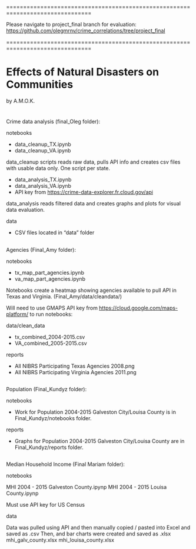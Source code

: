 
===============================================================================

Please navigate to project_final branch for evaluation:
https://github.com/olegmrnv/crime_correlations/tree/project_final

===============================================================================

#


# Effects of Natural Disasters on Communities
by A.M.O.K.
#
Crime data analysis (final_Oleg folder):
 
notebooks
 - data_cleanup_TX.ipynb
 - data_cleanup_VA.ipynb
 
 data_cleanup scripts reads raw data, pulls API info and creates csv files with usable data only. One script per state. 
 
 - data_analysis_TX.ipynb 
 - data_analysis_VA.ipynb
 - API key from https://crime-data-explorer.fr.cloud.gov/api

data_analysis reads filtered data and creates graphs and plots for visual data evaluation. 
 
data
 - CSV files located in “data” folder 
##
Agencies (Final_Amy folder):
 
notebooks
 - tx_map_part_agencies.ipynb
 - va_map_part_agencies.ipynb

Notebooks create a heatmap showing agencies available to pull API in Texas and Virginia. (Final_Amy/data/cleandata/)

Will need to use GMAPS API key from https://cloud.google.com/maps-platform/ to run notebooks:

data/clean_data
 - tx_combined_2004-2015.csv
 - VA_combined_2005-2015.csv

reports
 - All NIBRS Participating Texas Agencies 2008.png
 - All NIBRS Participating Virginia Agencies 2011.png
##
Population (Final_Kundyz folder):

notebooks
 - Work for Population 2004-2015 Galveston City/Louisa County is in Final_Kundyz/notebooks folder.

reports
 - Graphs for Population 2004-2015 Galveston City/Louisa County are in Final_Kundyz/reports folder.

##
Median Household Income (Final Mariam folder):
 
notebooks

MHI 2004 - 2015 Galveston County.ipynp
MHI 2004 - 2015 Louisa County.ipynp

Must use API key for US Census

data

Data was pulled using API and then manually copied / pasted into Excel and saved as .csv 
Then, and bar charts were created and saved as .xlsx
mhi_galv_county.xlsx
mhi_louisa_county.xlsx
